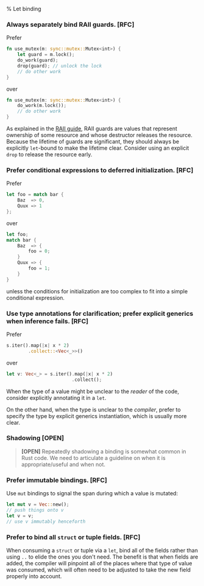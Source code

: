 % Let binding

### Always separately bind RAII guards. [RFC]

Prefer

```rust
fn use_mutex(m: sync::mutex::Mutex<int>) {
    let guard = m.lock();
    do_work(guard);
    drop(guard); // unlock the lock
    // do other work
}
```

over

```rust
fn use_mutex(m: sync::mutex::Mutex<int>) {
    do_work(m.lock());
    // do other work
}
```

As explained in the [RAII guide](../ownership/raii.md), RAII guards are values
that represent ownership of some resource and whose destructor releases the
resource. Because the lifetime of guards are significant, they should always be
explicitly `let`-bound to make the lifetime clear. Consider using an explicit
`drop` to release the resource early.

### Prefer conditional expressions to deferred initialization. [RFC]

Prefer

```rust
let foo = match bar {
    Baz  => 0,
    Quux => 1
};
```

over

```rust
let foo;
match bar {
    Baz  => {
        foo = 0;
    }
    Quux => {
        foo = 1;
    }
}
```

unless the conditions for initialization are too complex to fit into a simple
conditional expression.

### Use type annotations for clarification; prefer explicit generics when inference fails. [RFC]

Prefer

```rust
s.iter().map(|x| x * 2)
        .collect::<Vec<_>>()
```

over

```rust
let v: Vec<_> = s.iter().map(|x| x * 2)
                        .collect();
```

When the type of a value might be unclear to the _reader_ of the code, consider
explicitly annotating it in a `let`.

On the other hand, when the type is unclear to the _compiler_, prefer to specify
the type by explicit generics instantiation, which is usually more clear.

### Shadowing [OPEN]

> **[OPEN]** Repeatedly shadowing a binding is somewhat common in Rust code. We
> need to articulate a guideline on when it is appropriate/useful and when not.

### Prefer immutable bindings. [RFC]

Use `mut` bindings to signal the span during which a value is mutated:

```rust
let mut v = Vec::new();
// push things onto v
let v = v;
// use v immutably henceforth
```

### Prefer to bind all `struct` or tuple fields. [RFC]

When consuming a `struct` or tuple via a `let`, bind all of the fields rather
than using `..` to elide the ones you don't need. The benefit is that when
fields are added, the compiler will pinpoint all of the places where that type
of value was consumed, which will often need to be adjusted to take the new
field properly into account.
